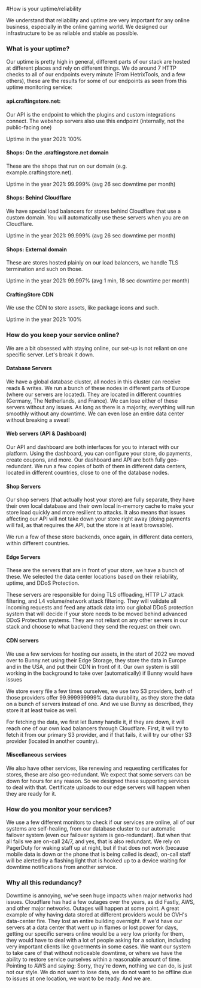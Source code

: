 #How is your uptime/reliability

We understand that reliability and uptime are very important for any online business, especially in the online gaming world. We designed our infrastructure to be as reliable and stable as possible.

### What is your uptime?
Our uptime is pretty high in general, different parts of our stack are hosted at different places and rely on different things. We do around 7 HTTP checks to all of our endpoints every minute (From HetrixTools, and a few others), these are the results for some of our endpoints as seen from this uptime monitoring service:

#### api.craftingstore.net: 
Our API is the endpoint to which the plugins and custom integrations connect. The webshop servers also use this endpoint (internally, not the public-facing one)

Uptime in the year 2021: 100%

#### Shops: On the .craftingstore.net domain
These are the shops that run on our domain (e.g. example.craftingstore.net). 

Uptime in the year 2021: 99.999% (avg 26 sec downtime per month)

#### Shops: Behind Cloudflare
We have special load balancers for stores behind Cloudflare that use a custom domain. You will automatically use these servers when you are on Cloudflare.

Uptime in the year 2021: 99.999% (avg 26 sec downtime per month)

#### Shops: External domain
These are stores hosted plainly on our load balancers, we handle TLS termination and such on those.

Uptime in the year 2021: 99.997% (avg 1 min, 18 sec downtime per month)

#### CraftingStore CDN
We use the CDN to store assets, like package icons and such.

Uptime in the year 2021: 100%

### How do you keep your service online?
We are a bit obsessed with staying online, our set-up is not reliant on one specific server. Let's break it down.

#### Database Servers
We have a global database cluster, all nodes in this cluster can receive reads & writes. We run a bunch of these nodes in different parts of Europe (where our servers are located). They are located in different countries (Germany, The Netherlands, and France). We can lose either of these servers without any issues. As long as there is a majority, everything will run smoothly without any downtime. We can even lose an entire data center without breaking a sweat!

#### Web servers (API & Dashboard)
Our API and dashboard are both interfaces for you to interact with our platform. Using the dashboard, you can configure your store, do payments, create coupons, and more. Our dashboard and API are both fully geo-redundant. We run a few copies of both of them in different data centers, located in different countries, close to one of the database nodes.

#### Shop Servers
Our shop servers (that actually host your store) are fully separate, they have their own local database and their own local in-memory cache to make your store load quickly and more resilient to attacks. It also means that issues affecting our API will not take down your store right away (doing payments will fail, as that requires the API, but the store is at least browsable).

We run a few of these store backends, once again, in different data centers, within different countries. 

#### Edge Servers
These are the servers that are in front of your store, we have a bunch of these. We selected the data center locations based on their reliability, uptime, and DDoS Protection.

These servers are responsible for doing TLS offloading, HTTP L7 attack filtering, and L4 volume/network attack filtering. They will validate all incoming requests and feed any attack data into our global DDoS protection system that will decide if your store needs to be moved behind advanced DDoS Protection systems. They are not reliant on any other servers in our stack and choose to what backend they send the request on their own. 

#### CDN servers
We use a few services for hosting our assets, in the start of 2022 we moved over to Bunny.net using their Edge Storage, they store the data in Europe and in the USA, and put their CDN in front of it. Our own system is still working in the background to take over (automatically) if Bunny would have issues 

We store every file a few times ourselves, we use two S3 providers, both of those providers offer 99.999999999% data durability, as they store the data on a bunch of servers instead of one. And we use Bunny as described, they store it at least twice as well. 

For fetching the data, we first let Bunny handle it, if they are down, it will reach one of our own load balancers through Cloudflare. First, it will try to fetch it from our primary S3 provider, and if that fails, it will try our other S3 provider (located in another country). 

#### Miscellaneous services
We also have other services, like renewing and requesting certificates for stores, these are also geo-redundant. We expect that some servers can be down for hours for any reason. So we designed these supporting services to deal with that. Certificate uploads to our edge servers will happen when they are ready for it.

### How do you monitor your services?
We use a few different monitors to check if our services are online, all of our systems are self-healing, from our database cluster to our automatic failover system (even our failover system is geo-redundant). But when that all fails we are on-call 24/7, and yes, that is also redundant. We rely on PagerDuty for waking staff up at night, but if that does not work (because mobile data is down or the phone that is being called is dead), on-call staff will be alerted by a flashing light that is hooked up to a device waiting for downtime notifications from another service.

### Why all this redundancy?
Downtime is annoying, we've seen huge impacts when major networks had issues. Cloudflare has had a few outages over the years, as did Fastly, AWS, and other major networks. Outages will happen at some point. A great example of why having data stored at different providers would be OVH's data-center fire. They lost an entire building overnight. If we'd have our servers at a data center that went up in flames or lost power for days, getting our specific servers online would be a very low priority for them, they would have to deal with a lot of people asking for a solution, including very important clients like goverments in some cases. We want our system to take care of that without noticeable downtime, or where we have the ability to restore service ourselves within a reasonable amount of time. Pointing to AWS and saying: Sorry, they're down, nothing we can do, is just not our style. We do not want to lose data, we do not want to be offline due to issues at one location, we want to be ready. And we are.
